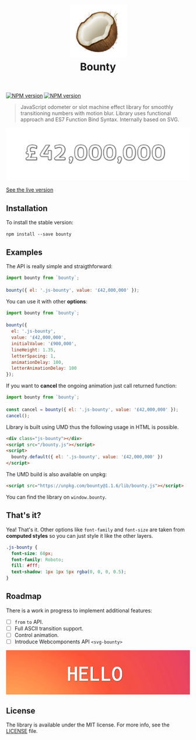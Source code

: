 <h1 align="center">
	<br>
	<img src ="docs/coconut.png"/>
  <br>
  Bounty
	<br/>
	<br/>
</h1>

[![NPM version][npm-version-image]][npm-url] [![NPM version][npm-license-image]][npm-url]
> JavaScript odometer or slot machine effect library for smoothly transitioning numbers with motion blur. Library uses functional approach and ES7 Function Bind Syntax. Internally based on SVG.

<p align="center"><img src ="docs/logo.gif"/></p>

[See the live version](https://coderitual.github.io/bounty/examples/)

## Installation
To install the stable version:

`npm install --save bounty`

## Examples
The API is really simple and straigthforward:
```js
import bounty from `bounty`;

bounty({ el: '.js-bounty', value: '£42,000,000' });
```

You can use it with other **options**:
```js
import bounty from `bounty`;

bounty({
  el: '.js-bounty',
  value: '£42,000,000',
  initialValue: '£900,000',
  lineHeight: 1.35,
  letterSpacing: 1,
  animationDelay: 100,
  letterAnimationDelay: 100
});
```
If you want to **cancel** the ongoing animation just call returned function:
```js
import bounty from `bounty`;

const cancel = bounty({ el: '.js-bounty', value: '£42,000,000' });
cancel();
```

Library is built using UMD thus the following usage in HTML is possible.

```html
<div class="js-bounty"></div>
<script src="/bounty.js"></script>
<script>
  bounty.default({ el: '.js-bounty', value: '£42,000,000' })
</script>
```

The UMD build is also available on unpkg:

```html
<script src="https://unpkg.com/bounty@1.1.6/lib/bounty.js"></script>
```
You can find the library on `window.bounty`.

## That's it?
Yea! That's it. Other options like `font-family` and `font-size` are taken from **computed styles** so you can just style it like the other layers.
```css
.js-bounty {
  font-size: 60px;
  font-family: Roboto;
  fill: #fff;
  text-shadow: 1px 1px 5px rgba(0, 0, 0, 0.5);
}
```

## Roadmap
There is a work in progress to implement additional features:
* [ ] `from` `to` API.
* [ ] Full ASCII transition support.
* [ ] Control animation.
* [ ] Introduce Webcomponents API `<svg-bounty>`

<p align="center"><img src ="docs/example2.gif"/></p>

## License
The library is available under the MIT license. For more info, see the [LICENSE](LICENSE) file.

[npm-version-image]: https://img.shields.io/npm/v/bounty.svg
[npm-license-image]: https://img.shields.io/npm/l/bounty.svg
[npm-url]: https://www.npmjs.com/package/bounty
